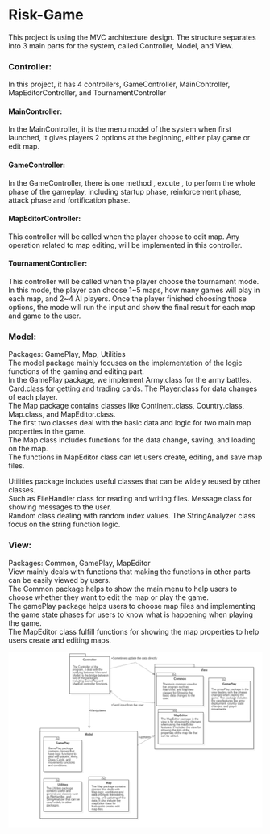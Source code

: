 # Risk-Game
This project is using the MVC architecture design. The structure separates into 3 main parts for the system, called Controller, Model, and View.

### Controller: 
In this project, it has 4 controllers, GameController, MainController, MapEditorController, and TournamentController <br/>

#### MainController:
In the MainController, it is the menu model of the system when first launched, it gives players 2 options at the beginning, either play game or edit map.
#### GameController:
In the GameController, there is one method , excute , to perform the whole phase of the gameplay, including startup phase, reinforcement phase, attack phase and fortification phase. 

#### MapEditorController:
This controller will be called when the player choose to edit map. Any operation related to map editing, will be implemented in this controller.
#### TournamentController:
This controller will be called when the player choose the tournament mode. In this mode, the player can choose 1~5 maps, how many games will play in each map, and 2~4 AI
players. Once the player finished choosing those options, the mode will run the input and show the final result for each map and game to the user.
### Model:
Packages: GamePlay, Map, Utilities <br/>
The model package mainly focuses on the implementation of the logic functions of the gaming and editing part. <br/>
In the GamePlay package, we implement Army.class for the army battles. Card.class for getting and trading cards. The Player.class for data changes of each player. <br/>
The Map package contains classes like Continent.class, Country.class, Map.class, and MapEditor.class. <br/>
The first two classes deal with the basic data and logic for two main map properties in the game. <br/>
The Map class includes functions for the data change, saving, and loading on the map. <br/>
The functions in MapEditor class can let users create, editing, and save map files. <br/>

Utilities package includes useful classes that can be widely reused by other classes. <br/>
Such as FileHandler class for reading and writing files. Message class for showing messages to the user. <br/>
Random class dealing with random index values. The StringAnalyzer class focus on the string function logic. 
		
### View:
Packages: Common, GamePlay, MapEditor <br/>
View mainly deals with functions that making the functions in other parts can be easily viewed by users. <br/>
The Common package helps to show the main menu to help users to choose whether they want to edit the map or play the game. <br/>
The gamePlay package helps users to choose map files and implementing the game state phases for users to know what is happening when playing the game. <br/>
The MapEditor class fulfill functions for showing the map properties to help users create and editing maps. <br/>

![Image of MVC](https://github.com/Bill1119/Risk-Game/blob/master/images/image01.png)
